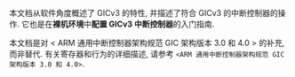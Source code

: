 
本文档从软件角度概述了 GICv3 的特性, 并描述了符合 GICv3 的中断控制器的操作. 它也是在**裸机环境**中**配置 GICv3 中断控制器**的入门指南.

本文档是对 < ARM 通用中断控制器架构规范 GIC 架构版本 3.0 和 4.0 > 的补充, 而非替代. 有关寄存器和行为的详细描述, 请参考 `<ARM 通用中断控制器架构规范 GIC 架构版本 3.0 和 4.0>`.
